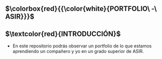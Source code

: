 ## **$\colorbox{red}{{\color{white}{PORTFOLIO\ -\ ASIR}}}$**

## **$\textcolor{red}{INTRODUCCIÓN}$** 
* En este repositorio podrás observar un portfolio de lo que estamos aprendiendo un compañero y yo en un grado superior de ASIR.
